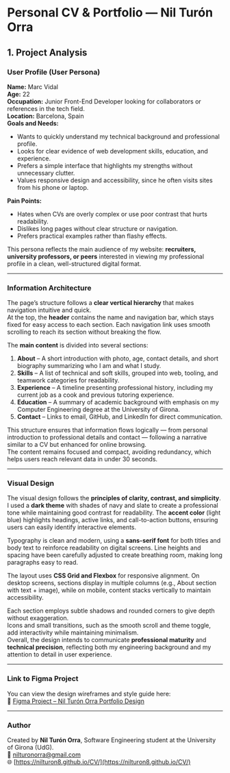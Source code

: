# Personal CV & Portfolio — Nil Turón Orra

## 1. Project Analysis

### User Profile (User Persona)
**Name:** Marc Vidal  
**Age:** 22  
**Occupation:** Junior Front-End Developer looking for collaborators or references in the tech field.  
**Location:** Barcelona, Spain  
**Goals and Needs:**
- Wants to quickly understand my technical background and professional profile.  
- Looks for clear evidence of web development skills, education, and experience.  
- Prefers a simple interface that highlights my strengths without unnecessary clutter.  
- Values responsive design and accessibility, since he often visits sites from his phone or laptop.  

**Pain Points:**
- Hates when CVs are overly complex or use poor contrast that hurts readability.  
- Dislikes long pages without clear structure or navigation.  
- Prefers practical examples rather than flashy effects.  

This persona reflects the main audience of my website: **recruiters, university professors, or peers** interested in viewing my professional profile in a clean, well-structured digital format.

---

### Information Architecture
The page’s structure follows a **clear vertical hierarchy** that makes navigation intuitive and quick.  
At the top, the **header** contains the name and navigation bar, which stays fixed for easy access to each section. Each navigation link uses smooth scrolling to reach its section without breaking the flow.  

The **main content** is divided into several sections:

1. **About** – A short introduction with photo, age, contact details, and short biography summarizing who I am and what I study.  
2. **Skills** – A list of technical and soft skills, grouped into web, tooling, and teamwork categories for readability.  
3. **Experience** – A timeline presenting professional history, including my current job as a cook and previous tutoring experience.  
4. **Education** – A summary of academic background with emphasis on my Computer Engineering degree at the University of Girona.  
5. **Contact** – Links to email, GitHub, and LinkedIn for direct communication.

This structure ensures that information flows logically — from personal introduction to professional details and contact — following a narrative similar to a CV but enhanced for online browsing.  
The content remains focused and compact, avoiding redundancy, which helps users reach relevant data in under 30 seconds.

---

### Visual Design
The visual design follows the **principles of clarity, contrast, and simplicity**.  
I used a **dark theme** with shades of navy and slate to create a professional tone while maintaining good contrast for readability. The **accent color** (light blue) highlights headings, active links, and call-to-action buttons, ensuring users can easily identify interactive elements.  

Typography is clean and modern, using a **sans-serif font** for both titles and body text to reinforce readability on digital screens. Line heights and spacing have been carefully adjusted to create breathing room, making long paragraphs easy to read.  

The layout uses **CSS Grid and Flexbox** for responsive alignment. On desktop screens, sections display in multiple columns (e.g., About section with text + image), while on mobile, content stacks vertically to maintain accessibility.  

Each section employs subtle shadows and rounded corners to give depth without exaggeration.  
Icons and small transitions, such as the smooth scroll and theme toggle, add interactivity while maintaining minimalism.  
Overall, the design intends to communicate **professional maturity** and **technical precision**, reflecting both my engineering background and my attention to detail in user experience.

---

### Link to Figma Project
You can view the design wireframes and style guide here:  
🔗 [Figma Project – Nil Turón Orra Portfolio Design](https://www.figma.com/file/your-figma-link-here)

---

### Author
Created by **Nil Turón Orra**, Software Engineering student at the University of Girona (UdG).  
📧 [nilturonorra@gmail.com](mailto:nilturonorra@gmail.com)  
🌐 [https://nilturon8.github.io/CV/](https://nilturon8.github.io/CV/)